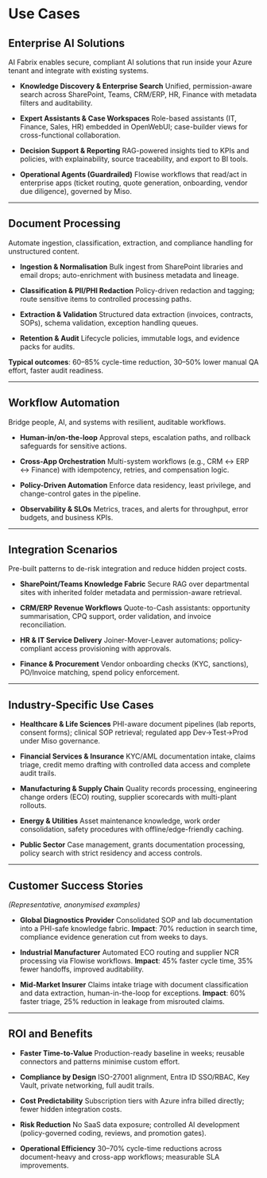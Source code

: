 
# Use Cases

## Enterprise AI Solutions

AI Fabrix enables secure, compliant AI solutions that run inside your Azure tenant and integrate with existing systems.

* **Knowledge Discovery & Enterprise Search**
  Unified, permission-aware search across SharePoint, Teams, CRM/ERP, HR, Finance with metadata filters and auditability.

* **Expert Assistants & Case Workspaces**
  Role-based assistants (IT, Finance, Sales, HR) embedded in OpenWebUI; case-builder views for cross-functional collaboration.

* **Decision Support & Reporting**
  RAG-powered insights tied to KPIs and policies, with explainability, source traceability, and export to BI tools.

* **Operational Agents (Guardrailed)**
  Flowise workflows that read/act in enterprise apps (ticket routing, quote generation, onboarding, vendor due diligence), governed by Miso.

---

## Document Processing

Automate ingestion, classification, extraction, and compliance handling for unstructured content.

* **Ingestion & Normalisation**
  Bulk ingest from SharePoint libraries and email drops; auto-enrichment with business metadata and lineage.

* **Classification & PII/PHI Redaction**
  Policy-driven redaction and tagging; route sensitive items to controlled processing paths.

* **Extraction & Validation**
  Structured data extraction (invoices, contracts, SOPs), schema validation, exception handling queues.

* **Retention & Audit**
  Lifecycle policies, immutable logs, and evidence packs for audits.

**Typical outcomes**: 60–85% cycle-time reduction, 30–50% lower manual QA effort, faster audit readiness.

---

## Workflow Automation

Bridge people, AI, and systems with resilient, auditable workflows.

* **Human-in/on-the-loop**
  Approval steps, escalation paths, and rollback safeguards for sensitive actions.

* **Cross-App Orchestration**
  Multi-system workflows (e.g., CRM ↔ ERP ↔ Finance) with idempotency, retries, and compensation logic.

* **Policy-Driven Automation**
  Enforce data residency, least privilege, and change-control gates in the pipeline.

* **Observability & SLOs**
  Metrics, traces, and alerts for throughput, error budgets, and business KPIs.

---

## Integration Scenarios

Pre-built patterns to de-risk integration and reduce hidden project costs.

* **SharePoint/Teams Knowledge Fabric**
  Secure RAG over departmental sites with inherited folder metadata and permission-aware retrieval.

* **CRM/ERP Revenue Workflows**
  Quote-to-Cash assistants: opportunity summarisation, CPQ support, order validation, and invoice reconciliation.

* **HR & IT Service Delivery**
  Joiner-Mover-Leaver automations; policy-compliant access provisioning with approvals.

* **Finance & Procurement**
  Vendor onboarding checks (KYC, sanctions), PO/Invoice matching, spend policy enforcement.

---

## Industry-Specific Use Cases

* **Healthcare & Life Sciences**
  PHI-aware document pipelines (lab reports, consent forms); clinical SOP retrieval; regulated app Dev→Test→Prod under Miso governance.

* **Financial Services & Insurance**
  KYC/AML documentation intake, claims triage, credit memo drafting with controlled data access and complete audit trails.

* **Manufacturing & Supply Chain**
  Quality records processing, engineering change orders (ECO) routing, supplier scorecards with multi-plant rollouts.

* **Energy & Utilities**
  Asset maintenance knowledge, work order consolidation, safety procedures with offline/edge-friendly caching.

* **Public Sector**
  Case management, grants documentation processing, policy search with strict residency and access controls.

---

## Customer Success Stories

*(Representative, anonymised examples)*

* **Global Diagnostics Provider**
  Consolidated SOP and lab documentation into a PHI-safe knowledge fabric.
  **Impact**: 70% reduction in search time, compliance evidence generation cut from weeks to days.

* **Industrial Manufacturer**
  Automated ECO routing and supplier NCR processing via Flowise workflows.
  **Impact**: 45% faster cycle time, 35% fewer handoffs, improved auditability.

* **Mid-Market Insurer**
  Claims intake triage with document classification and data extraction, human-in-the-loop for exceptions.
  **Impact**: 60% faster triage, 25% reduction in leakage from misrouted claims.

---

## ROI and Benefits

* **Faster Time-to-Value**
  Production-ready baseline in weeks; reusable connectors and patterns minimise custom effort.

* **Compliance by Design**
  ISO-27001 alignment, Entra ID SSO/RBAC, Key Vault, private networking, full audit trails.

* **Cost Predictability**
  Subscription tiers with Azure infra billed directly; fewer hidden integration costs.

* **Risk Reduction**
  No SaaS data exposure; controlled AI development (policy-governed coding, reviews, and promotion gates).

* **Operational Efficiency**
  30–70% cycle-time reductions across document-heavy and cross-app workflows; measurable SLA improvements.